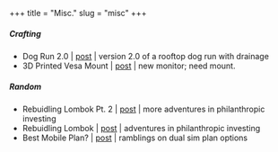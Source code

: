 +++
title = "Misc."
slug = "misc"
+++

##### Crafting
- Dog Run 2.0 | [post](/posts/dog-run-2) | version 2.0 of a rooftop dog run with drainage
- 3D Printed Vesa Mount | [post](/posts/3d-printed-vesa-mount) | new monitor; need mount.

##### Random
- Rebuidling Lombok Pt. 2 | [post](/posts/rebuilding-lombok-2) | more adventures in philanthropic investing
- Rebuidling Lombok | [post](/posts/rebuilding-lombok) | adventures in philanthropic investing
- Best Mobile Plan? | [post](/posts/best-mobile-plan) | ramblings on dual sim plan options